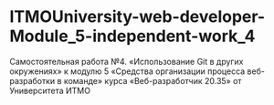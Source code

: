 # ITMOUniversity-web-developer-Module_5-independent-work_4
Самостоятельная работа №4. «Использование Git в других окружениях» к модулю 5 «Средства организации процесса веб-разработки в команде» курса «Веб-разработчик 20.35» от Университета ИТМО
